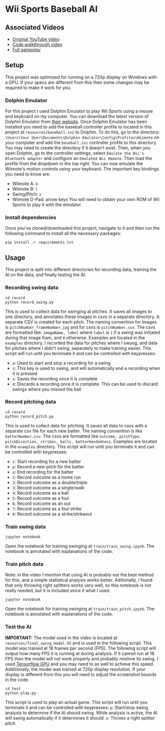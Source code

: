 # Wii Sports Baseball AI

## Associated Videos

- [Original YouTube video](https://youtu.be/mTPqIuEM-ug)
- [Code walkthrough video](https://youtu.be/tDL-Tt671Zg)
- [Full gameplay](https://youtu.be/8OjLLPJgfPA)

## Setup
This project was optimized for running on a 720p display on Windows with a GPU. If your specs are different from this then some changes may be required to make it work for you.
### Dolphin Emulator
For this project I used Dolphin Emulator to play Wii Sports using a mouse and keyboard on my computer. You can download the latest version of Dolphin Emulator from [their website](https://dolphin-emu.org/). Once Dolphin Emulator has been installed you need to add the baseball controller profile to located in this project at `resources/baseball.ini` to Dolphin. To do this, go to the directory: `\Users\Your User\Documents\Dolphin Emulator\Config\Profiles\Wiimote` on your computer and add the `baseball.ini` controller profile to this directory. You may need to create the directory if it doesn't exist. Then, when you open Dolphin, go to the controller settings, select `Emulate the Wii's Bluetooth adapter` and configure an `Emulated Wii Remote`. Then load the profile from the dropdown in the top right. You can now emulate the Wiimote's motion controls using your keyboard. The important key bindings you need to know are:
- Wiimote A: `k`
- Wiimote B: `l`
- Swing/Pitch: `z`
- Wiimote D-Pad: arrow keys
You will need to obtain your own ROM of Wii Sports to play it with the emulator.

### Install dependencies
Once you've cloned/downloaded this project, navigate to it and then run the following command to install all the necessary packages:
```
pip install -r requirements.txt
```

## Usage
This project is split into different directories for recording data, training the AI on the data, and finally testing the AI.

### Recording swing data
```
cd record
python record_swing.py
```
This is used to collect data for swinging at pitches. It saves all images to one directory, and annotates these images in csvs in a separate directory. A separate CSV is created for each pitch. The naming convention for images is `pitchNumber_frameNumber.jpg` and for csvs is `pitchNumber.csv`. The csvs are formatted like: `imageName, label` where `label` is `1` if a swing was initiated during that image fram, and `0` otherwise. Examples are located in the `examples` directory. I recorded the data for pitches where I swung, and data for pitches where I didn't swing, separately to make training easier. This script will run until you terminate it and can be controlled with keypresses:
- `a`: Used to start and stop a recording for a swing
- `z`: This key is used to swing, and will automatically end a recording when it is pressed
- `s`: Saves the recording once it is complete
- `d`: Discards a recording once it is complete. This can be used to discard swings where you missed the ball

### Record pitching data
```
cd record
python record_pitch.py
```
This is used to collect data for pitching. It saves all data to csvs with a separate csv file for each new batter. The naming convention is like `batterNumber.csv`. The csvs are formatted like `outcome, pitchType, pitchDirection, strikes, balls, batterHandedness`. Examples are located in the `examples` directory. This script will run until you terminate it and can be controlled with keypresses:
- `i`: Start recording for a new batter
- `p`: Record a new pitch for the batter
- `o`: End recording for the batter
- `1`: Record outcome as a home run
- `2`: Record outcome as a double/triple
- `3`: Record outcome as a single/walk
- `4`: Record outcome as a ball
- `5`: Record outcome as a foul
- `6`: Record outcome as an out
- `7`: Record outcome as a foul strike
- `8`: Record outcome as a strike/strikeout

###  Train swing data
```
jupyter notebook
```
Open the notebook for training swinging at `train/train_swing.ipynb`. The notebook is annotated with explanations of the code.

###  Train pitch data
Note: in the video I mention that using AI is probably not the best method for this, and a simple statistical analysis works better. Aditionally, I found that only throwing right splitters works very well, so this notebook is not really needed, but it is included since it what I used.
```
jupyter notebook
```
Open the notebook for training swinging at `train/train_pitch.ipynb`. The notebook is annotated with explanations of the code.

### Test the AI
**IMPORTANT:** The model used in the video is located at `resources/final_swing_model.h5` and is used in the following script. This model was trained at 18 frames per second (FPS). The following script will output how many FPS it is running at during analysis. If it cannot run at 18 FPS then the model will not work properly and probably mistime its swing. I used [Tensorflow GPU](https://www.tensorflow.org/guide/gpu) and you may need to as well to achieve this speed. Additionally, the model was trained at 720p display resolution. If your display is different from this you will need to adjust the screenshot bounds in the code.
```
cd test
python play.py
```
This script is used to play an actual game. This script will run until you terminate it and can be controlled with keypresses:
`p`: Start/stop swing analysis to determine if the AI should swing. While analysis is active, the AI will swing automatically if it determines it should.
`o`: Throws a right splitter pitch